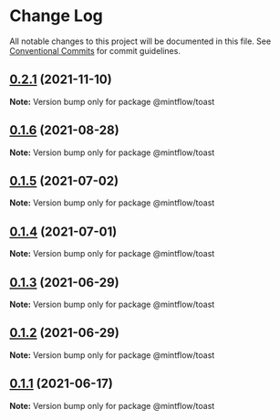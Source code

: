 # Change Log

All notable changes to this project will be documented in this file.
See [Conventional Commits](https://conventionalcommits.org) for commit guidelines.

## [0.2.1](https://github.com/vechai/mintflow/compare/@mintflow/toast@0.1.6...@mintflow/toast@0.2.1) (2021-11-10)

**Note:** Version bump only for package @mintflow/toast





## [0.1.6](https://github.com/vechai/mintflow/compare/@mintflow/toast@0.1.5...@mintflow/toast@0.1.6) (2021-08-28)

**Note:** Version bump only for package @mintflow/toast





## [0.1.5](https://github.com/vechai/mintflow/compare/@mintflow/toast@0.1.4...@mintflow/toast@0.1.5) (2021-07-02)

**Note:** Version bump only for package @mintflow/toast





## [0.1.4](https://github.com/vechai/mintflow/compare/@mintflow/toast@0.1.3...@mintflow/toast@0.1.4) (2021-07-01)

**Note:** Version bump only for package @mintflow/toast





## [0.1.3](https://github.com/vechai/mintflow/compare/@mintflow/toast@0.1.2...@mintflow/toast@0.1.3) (2021-06-29)

**Note:** Version bump only for package @mintflow/toast





## [0.1.2](https://github.com/vechai/mintflow/compare/@mintflow/toast@0.1.1...@mintflow/toast@0.1.2) (2021-06-29)

**Note:** Version bump only for package @mintflow/toast





## [0.1.1](https://github.com/vechai/mintflow/compare/@mintflow/toast@0.1.0...@mintflow/toast@0.1.1) (2021-06-17)

**Note:** Version bump only for package @mintflow/toast
